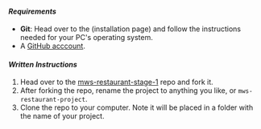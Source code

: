 #### _Requirements_

* **Git**: Head over to the (installation page) and follow the instructions needed for your PC's operating system. 
* A [GitHub acccount](https://github.com/).

#### _Written Instructions_

1. Head over to the [mws-restaurant-stage-1](https://github.com/udacity/mws-restaurant-stage-1) repo and fork it.
2. After forking the repo, rename the project to anything you like, or `mws-restaurant-project`.
3. Clone the repo to your computer. Note it will be placed in a folder with the name of your project.
